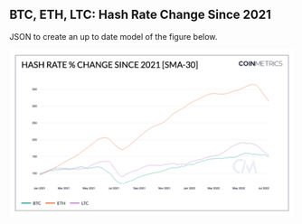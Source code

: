 ## BTC, ETH, LTC: Hash Rate Change Since 2021

JSON to create an up to date model of the figure below. 

![HR](./Hash_Rate___Change_Since_2021_[SMA-30].png)